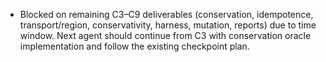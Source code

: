 - Blocked on remaining C3–C9 deliverables (conservation, idempotence, transport/region, conservativity, harness, mutation, reports) due to time window. Next agent should continue from C3 with conservation oracle implementation and follow the existing checkpoint plan.
